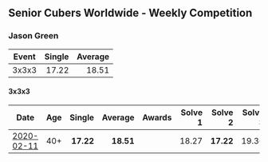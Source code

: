 ## Senior Cubers Worldwide - Weekly Competition
### Jason Green

| Event | Single | Average |
| -- | --: | --: |
| 3x3x3 | 17.22 | 18.51 |

#### 3x3x3

| Date | Age | Single | Average | Awards | Solve 1 | Solve 2 | Solve 3 | Solve 4 | Solve 5 | Video |
| :--: | :--: | --: | --: | :--: | --: | --: | --: | --: | --: | :-- |
| [2020-02-11](../3x3x3/results/2020-02-11.md) | 40+ | **17.22** | **18.51** |  | 18.27 | **17.22** | 19.36 | 17.90 | 19.64 | [Link](https://www.facebook.com/events/616423959107229/permalink/621424961940462/) |


<!-- Global site tag (gtag.js) - Google Analytics -->
<script async src="https://www.googletagmanager.com/gtag/js?id=UA-86348435-3"></script>
<script>window.dataLayer = window.dataLayer || []; function gtag() {dataLayer.push(arguments);} gtag('js', new Date()); gtag('config', 'UA-86348435-3');</script>
